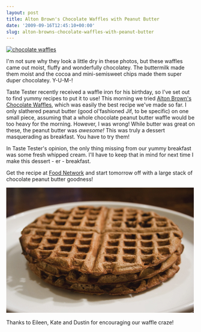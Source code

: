 ```yaml
---
layout: post
title: Alton Brown's Chocolate Waffles with Peanut Butter
date: '2009-09-16T12:45:10+00:00'
slug: alton-browns-chocolate-waffles-with-peanut-butter
---
```

<a href="http://www.flickr.com/photos/kstar810/3925639867/in/photostream/"><img src="http://farm3.static.flickr.com/2498/3925639867_e6e577a8c4.jpg" alt="chocolate waffles" /></a>

I'm not sure why they look a little dry in these photos, but these waffles came out moist, fluffy and wonderfully chocolatey. The buttermilk made them moist and the cocoa and mini-semisweet chips made them super duper chocolatey. Y-U-M-! 

Taste Tester recently received a waffle iron for his birthday, so I've set out to find yummy recipes to put it to use! This morning we tried <a href="http://www.foodnetwork.com/recipes/alton-brown/chocolate-waffle-recipe/index.html">Alton Brown's Chocolate Waffles</a>, which was easily the best recipe we've made so far. I only slathered peanut butter (good ol'fashioned Jif, to be specific) on one small piece, assuming that a whole chocolate peanut butter waffle would be too heavy for the morning. However, I was wrong! While butter was great on these, the peanut butter was <em>awesome!</em> This was truly a dessert masquerading as breakfast. You have to try them!

In Taste Tester's opinion, the only thing missing from our yummy breakfast was some fresh whipped cream. I'll have to keep that in mind for next time I make this dessert - er - breakfast.

Get the recipe at <a href="http://www.foodnetwork.com/recipes/alton-brown/chocolate-waffle-recipe/index.html">Food Network</a> and start tomorrow off with a large stack of chocolate peanut butter goodness!

<a href="http://www.flickr.com/photos/kstar810/3925640711/"><img src='images/uploads/2009/09/chocolate_waffles.jpg' alt='chocolate waffles' /></a>

Thanks to Eileen, Kate and Dustin for encouraging our waffle craze!
